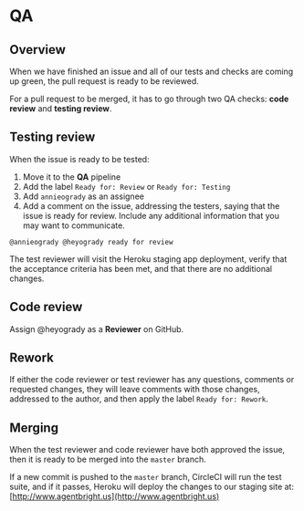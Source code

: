 # QA

## Overview

When we have finished an issue and all of our tests and checks are coming up green, the pull request is ready to be reviewed.

For a pull request to be merged, it has to go through two QA checks: **code review** and **testing review**.

## Testing review

When the issue is ready to be tested:

1. Move it to the **QA** pipeline
2. Add the label `Ready for: Review` or `Ready for: Testing`
3. Add `annieogrady` as an assignee
4. Add a comment on the issue, addressing the testers, saying that the issue is ready for review. Include any additional information that you may want to communicate.

```text
@annieogrady @heyogrady ready for review
```

The test reviewer will visit the Heroku staging app deployment, verify that the acceptance criteria has been met, and that there are no additional changes.

## Code review

Assign @heyogrady as a **Reviewer** on GitHub.

## Rework

If either the code reviewer or test reviewer has any questions, comments or requested changes, they will leave comments with those changes, addressed to the author, and then apply the label `Ready for: Rework`.

## Merging

When the test reviewer and code reviewer have both approved the issue, then it is ready to be merged into the `master` branch.

If a new commit is pushed to the `master` branch, CircleCI will run the test suite, and if it passes, Heroku will deploy the changes to our staging site at: [http://www.agentbright.us](http://www.agentbright.us)

